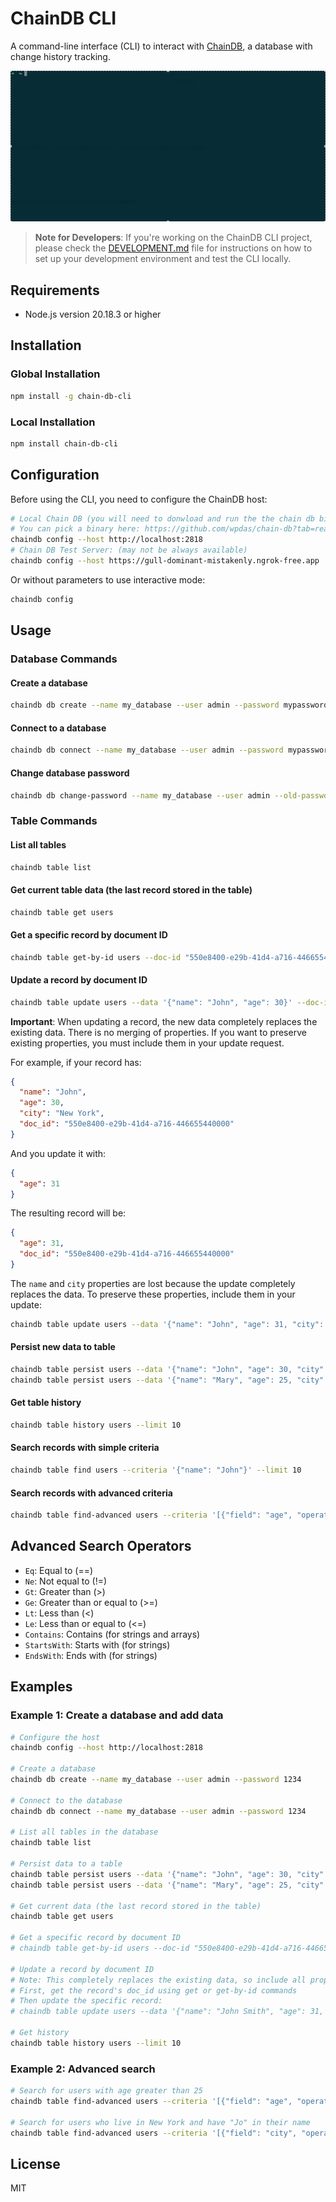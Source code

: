 # ChainDB CLI

A command-line interface (CLI) to interact with [ChainDB](https://github.com/wpdas/chain-db), a database with change history tracking.

![ChainDB CLI Screenshot](screenshot.gif)

> **Note for Developers**: If you're working on the ChainDB CLI project, please check the [DEVELOPMENT.md](./DEVELOPMENT.md) file for instructions on how to set up your development environment and test the CLI locally.

## Requirements

- Node.js version 20.18.3 or higher

## Installation

### Global Installation

```bash
npm install -g chain-db-cli
```

### Local Installation

```bash
npm install chain-db-cli
```

## Configuration

Before using the CLI, you need to configure the ChainDB host:

```bash
# Local Chain DB (you will need to donwload and run the the chain db binary on your OS)
# You can pick a binary here: https://github.com/wpdas/chain-db?tab=readme-ov-file#download
chaindb config --host http://localhost:2818
# Chain DB Test Server: (may not be always available)
chaindb config --host https://gull-dominant-mistakenly.ngrok-free.app
```

Or without parameters to use interactive mode:

```bash
chaindb config
```

## Usage

### Database Commands

#### Create a database

```bash
chaindb db create --name my_database --user admin --password mypassword
```

#### Connect to a database

```bash
chaindb db connect --name my_database --user admin --password mypassword
```

#### Change database password

```bash
chaindb db change-password --name my_database --user admin --old-password oldpassword --new-password newpassword
```

### Table Commands

#### List all tables

```bash
chaindb table list
```

#### Get current table data (the last record stored in the table)

```bash
chaindb table get users
```

#### Get a specific record by document ID

```bash
chaindb table get-by-id users --doc-id "550e8400-e29b-41d4-a716-446655440000"
```

#### Update a record by document ID

```bash
chaindb table update users --data '{"name": "John", "age": 30}' --doc-id "550e8400-e29b-41d4-a716-446655440000"
```

**Important**: When updating a record, the new data completely replaces the existing data. There is no merging of properties. If you want to preserve existing properties, you must include them in your update request.

For example, if your record has:

```json
{
  "name": "John",
  "age": 30,
  "city": "New York",
  "doc_id": "550e8400-e29b-41d4-a716-446655440000"
}
```

And you update it with:

```json
{
  "age": 31
}
```

The resulting record will be:

```json
{
  "age": 31,
  "doc_id": "550e8400-e29b-41d4-a716-446655440000"
}
```

The `name` and `city` properties are lost because the update completely replaces the data. To preserve these properties, include them in your update:

```bash
chaindb table update users --data '{"name": "John", "age": 31, "city": "New York"}' --doc-id "550e8400-e29b-41d4-a716-446655440000"
```

#### Persist new data to table

```bash
chaindb table persist users --data '{"name": "John", "age": 30, "city": "New York"}'
chaindb table persist users --data '{"name": "Mary", "age": 25, "city": "Los Angeles"}'
```

#### Get table history

```bash
chaindb table history users --limit 10
```

#### Search records with simple criteria

```bash
chaindb table find users --criteria '{"name": "John"}' --limit 10
```

#### Search records with advanced criteria

```bash
chaindb table find-advanced users --criteria '[{"field": "age", "operator": "Gt", "value": 25}, {"field": "name", "operator": "Contains", "value": "Jo"}]' --limit 10
```

## Advanced Search Operators

- `Eq`: Equal to (==)
- `Ne`: Not equal to (!=)
- `Gt`: Greater than (>)
- `Ge`: Greater than or equal to (>=)
- `Lt`: Less than (<)
- `Le`: Less than or equal to (<=)
- `Contains`: Contains (for strings and arrays)
- `StartsWith`: Starts with (for strings)
- `EndsWith`: Ends with (for strings)

## Examples

### Example 1: Create a database and add data

```bash
# Configure the host
chaindb config --host http://localhost:2818

# Create a database
chaindb db create --name my_database --user admin --password 1234

# Connect to the database
chaindb db connect --name my_database --user admin --password 1234

# List all tables in the database
chaindb table list

# Persist data to a table
chaindb table persist users --data '{"name": "John", "age": 30, "city": "New York"}'
chaindb table persist users --data '{"name": "Mary", "age": 25, "city": "Los Angeles"}'

# Get current data (the last record stored in the table)
chaindb table get users

# Get a specific record by document ID
# chaindb table get-by-id users --doc-id "550e8400-e29b-41d4-a716-446655440000"

# Update a record by document ID
# Note: This completely replaces the existing data, so include all properties you want to keep
# First, get the record's doc_id using get or get-by-id commands
# Then update the specific record:
# chaindb table update users --data '{"name": "John Smith", "age": 31, "city": "New York"}' --doc-id "550e8400-e29b-41d4-a716-446655440000"

# Get history
chaindb table history users --limit 10
```

### Example 2: Advanced search

```bash
# Search for users with age greater than 25
chaindb table find-advanced users --criteria '[{"field": "age", "operator": "Gt", "value": 25}]'

# Search for users who live in New York and have "Jo" in their name
chaindb table find-advanced users --criteria '[{"field": "city", "operator": "Eq", "value": "New York"}, {"field": "name", "operator": "Contains", "value": "Jo"}]'
```

## License

MIT
